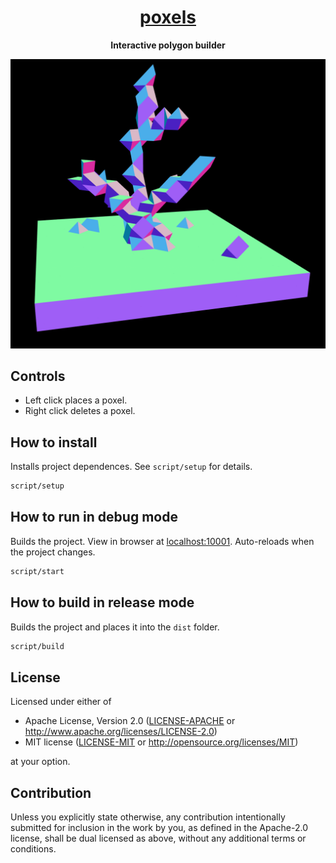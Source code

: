 <div align="center">
  <h1><a href="https://poxels.dtcristo.com/">poxels</a></h1>
  <p>
    <strong>Interactive polygon builder</strong>
  </p>
  <a href="https://poxels.dtcristo.com/">
    <img src="images/poxels.png" />
  </a>
</div>

## Controls

- Left click places a poxel.
- Right click deletes a poxel.

## How to install

Installs project dependences. See `script/setup` for details.

```sh
script/setup
```

## How to run in debug mode

Builds the project. View in browser at [localhost:10001](http://localhost:10001/). Auto-reloads when the project changes.

```sh
script/start
```

## How to build in release mode

Builds the project and places it into the `dist` folder.

```sh
script/build
```

## License

Licensed under either of

- Apache License, Version 2.0
  ([LICENSE-APACHE](LICENSE-APACHE) or http://www.apache.org/licenses/LICENSE-2.0)
- MIT license
  ([LICENSE-MIT](LICENSE-MIT) or http://opensource.org/licenses/MIT)

at your option.

## Contribution

Unless you explicitly state otherwise, any contribution intentionally submitted
for inclusion in the work by you, as defined in the Apache-2.0 license, shall be
dual licensed as above, without any additional terms or conditions.
